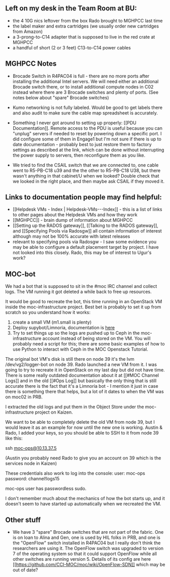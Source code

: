 ## Left on my desk in the Team Room at BU:

* the 4 10G nics leftover from the box Rado brought to MGHPCC last time
* the label maker and extra cartridges (we usually order new cartridges from Amazon)
* a 3-prong-to-C14 adapter that is supposed to live in the red crate at MGHPCC
* a handful of short (2 or 3 feet) C13-to-C14 power cables

## MGHPCC Notes

* Brocade Switch in R4PAC04 is full - there are no more ports after installing the additional Intel servers.  We will need either an additional Brocade switch there, or to install additional compute nodes in C02 instead where there are 3 Brocade switches and plenty of ports.  (See notes below about "spare" Brocade switches)

* Kumo networking is not fully labeled.  Would be good to get labels there and also audit to make sure the cable map spreadsheet is accurately.

* Something I never got around to setting up properly: [[PDU Documentation]].  Remote access to the PDU is useful because you can "unplug" servers if needed to reset by powering down a specific port.  I did configure some of them in Engage1 but I'm not sure if there is up to date documentation - probably best to just restore them to factory settings as described at the link, which can be done without interrupting the power supply to servers, then reconfigure them as you like.

* We tried to find the CSAIL switch that we are connected to, one cable went to R5-PB-C18 u39 and the the other to R5-PB-C18 U38, but there wasn't anything in that cabinet/U when we looked?  Double check that we looked in the right place, and then maybe ask CSAIL if they moved it.


## Links to documentation people may find helpful:

* [[Helpdesk VMs - Index | Helpdesk-VMs---Index]] - this is a list of links to other pages about the Helpdesk VMs and how they work
* [[MGHPCC]] - brain dump of information about MGHPCC
* [[Setting up the RADOS gateway]], [[Talking to the RADOS gateway]], and [[Specifying Pools via Radosgw]] all contain information of interest although may not be 100% accurate with latest releases
* relevant to specifying pools via Radosgw - I saw some evidence you may be able to configure a default placement target by project.  I have not looked into this closely.  Rado, this may be of interest to Ugur's work?

## MOC-bot
We had a bot that is supposed to sit in the #moc IRC channel and collect logs.  The VM running it got deleted a while back to free up resources.

It would be good to recreate the bot, this time running in an OpenStack VM inside the moc-infrastructure project.  Best bet is probably to set it up from scratch so you understand how it works:
1. create a small VM (m1.small is plenty)
2. Deploy supybot/Limnoria, documentation is [here]([http://doc.supybot.aperio.fr/en/latest/)  
3. Try to set things up so the logs are pushed up to Ceph in the moc-infrastructure account instead of being stored on the VM.  You will probably need a script for this; there are some basic examples of how to use Python to interact with Ceph in the MOC Openstack Tutorial.

The original bot VM's disk is still there on node 39 it's the lvm /dev/vg2/logger-bot on node 39.  Rado launched a new VM from it.  I was going to try to recreate it in OpenStack on my last day but did not have time.  There is some really outdated documentation about it at [[#MOC Channel Logs]] and in the old [[#Ops Log]] but basically the only thing that is still accurate there is the fact that it's a Limnoria bot - I mention it just in case there is something there that helps, but a lot of it dates to when the VM was on moc02 in PRB.

I extracted the old logs and put them in the Object Store under the moc-infrastructure project on Kaizen.

We want to be able to completely delete the old VM from node 39, but I would leave it as an example for now until the new one is working.  Austin & Rado, I added your keys, so you should be able to SSH to it from node 39 like this:

ssh moc-ops@10.13.37.5

(Austin you probably need Rado to give you an account on 39 which is the services node in Kaizen)

These credentials also work to log into the console:
user: moc-ops
password: channel!logs15

moc-ops user has passwordless sudo.

I don't remember much about the mechanics of how the bot starts up, and it doesn't seem to have started up automatically when we recreated the VM.  

## Other stuff

* We have 3 "spare" Brocade switches that are not part of the fabric.  One is on loan to Alina and Gen, one is used by HIL folks in PRB, and one is the "OpenFlow" switch installed in R4PAC04 but I really don't think the researchers are using it.  The OpenFlow switch was upgraded to version 7 of the operating system so that it could support OpenFlow while all other switches are running version 5.  Details of its config are here [[https://github.com/CCI-MOC/moc/wiki/OpenFlow-SDN]] which may be out of date?

